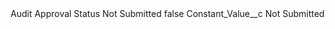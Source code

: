 <?xml version="1.0" encoding="UTF-8"?>
<CustomMetadata xmlns="http://soap.sforce.com/2006/04/metadata" xmlns:xsi="http://www.w3.org/2001/XMLSchema-instance" xmlns:xsd="http://www.w3.org/2001/XMLSchema">
    <label>Audit Approval Status Not Submitted</label>
    <protected>false</protected>
    <values>
        <field>Constant_Value__c</field>
        <value xsi:type="xsd:string">Not Submitted</value>
    </values>
</CustomMetadata>
